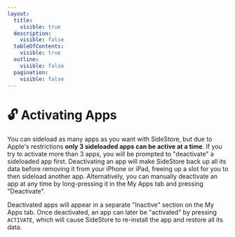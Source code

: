 ```yaml
---
layout:
  title:
    visible: true
  description:
    visible: false
  tableOfContents:
    visible: true
  outline:
    visible: false
  pagination:
    visible: false
---
```


# 🔓 Activating Apps

You can sideload as many apps as you want with SideStore, but due to Apple's restrictions **only 3 sideloaded apps can be active at a time**. If you try to activate more than 3 apps, you will be prompted to "deactivate" a sideloaded app first. Deactivating an app will make SideStore back up all its data before removing it from your iPhone or iPad, freeing up a slot for you to then sideload another app. Alternatively, you can manually deactivate an app at any time by long-pressing it in the My Apps tab and pressing "Deactivate".

Deactivated apps will appear in a separate "Inactive" section on the My Apps tab. Once deactivated, an app can later be "activated" by pressing `ACTIVATE`, which will cause SideStore to re-install the app and restore all its data.

